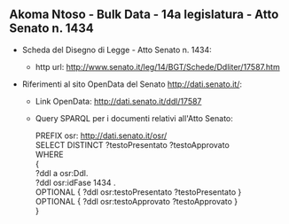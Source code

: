 ## Akoma Ntoso - Bulk Data - 14a legislatura - Atto Senato n. 1434 ##

* Scheda del Disegno di Legge - Atto Senato n. 1434:
	* http url: http://www.senato.it/leg/14/BGT/Schede/Ddliter/17587.htm

* Riferimenti al sito OpenData del Senato http://dati.senato.it/:
	* Link OpenData: http://dati.senato.it/ddl/17587
	* Query SPARQL per i documenti relativi all'Atto Senato:

        PREFIX osr: <http://dati.senato.it/osr/>  
		SELECT DISTINCT ?testoPresentato ?testoApprovato  
		WHERE  
		{  
		    ?ddl a osr:Ddl.  
		    ?ddl osr:idFase 1434 .  
		    OPTIONAL { ?ddl osr:testoPresentato ?testoPresentato }  
		    OPTIONAL { ?ddl osr:testoApprovato ?testoApprovato }  
		}
		